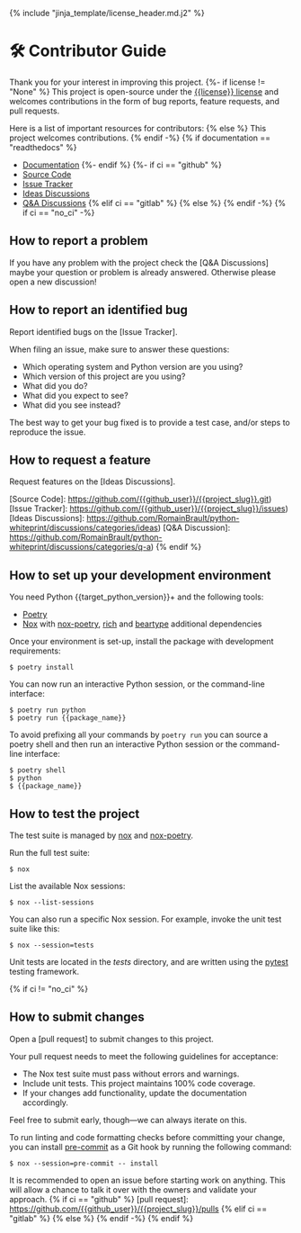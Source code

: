 {% include "jinja_template/license_header.md.j2" %}
# 🛠️ Contributor Guide

Thank you for your interest in improving this project.
{%- if license != "None" %}
This project is open-source under the [{{license}}
license](https://opensource.org/licenses/{{license}}) and welcomes
contributions in the form of bug reports, feature requests, and pull requests.

Here is a list of important resources for contributors:
{% else %}
This project welcomes contributions.
{% endif -%}
{% if documentation == "readthedocs" %}
- [Documentation](https://{{project_slug}}.readthedocs.io/en/latest/)
{%- endif %}
{%- if ci == "github" %}
- [Source Code](https://github.com/{{github_user}}/{{project_slug}}.git)
- [Issue Tracker](https://github.com/{{github_user}}/{{project_slug}}/issues)
- [Ideas Discussions](https://github.com/RomainBrault/python-whiteprint/discussions/categories/ideas)
- [Q&A Discussions](https://github.com/RomainBrault/python-whiteprint/discussions/categories/q-a)
{% elif ci == "gitlab" %}
{% else %}
{% endif -%}
{% if ci == "no_ci" -%}
## How to report a problem

If you have any problem with the project check the [Q&A Discussions] maybe your
question or problem is already answered. Otherwise please open a new discussion!

## How to report an identified bug

Report identified bugs on the [Issue Tracker].

When filing an issue, make sure to answer these questions:

- Which operating system and Python version are you using?
- Which version of this project are you using?
- What did you do?
- What did you expect to see?
- What did you see instead?

The best way to get your bug fixed is to provide a test case,
and/or steps to reproduce the issue.

## How to request a feature

Request features on the [Ideas Discussions].

[Source Code]: https://github.com/{{github_user}}/{{project_slug}}.git)
[Issue Tracker]: https://github.com/{{github_user}}/{{project_slug}}/issues)
[Ideas Discussions]: https://github.com/RomainBrault/python-whiteprint/discussions/categories/ideas)
[Q&A Discussion]: https://github.com/RomainBrault/python-whiteprint/discussions/categories/q-a)
{% endif %}
## How to set up your development environment

You need Python {{target_python_version}}+ and the following tools:

- [Poetry]
- [Nox] with [nox-poetry], [rich] and [beartype] additional dependencies

Once your environment is set-up, install the package with development
requirements:

```console
$ poetry install
```

You can now run an interactive Python session,
or the command-line interface:

```console
$ poetry run python
$ poetry run {{package_name}}
```

To avoid prefixing all your commands by `poetry run` you can source a poetry
shell and then run an interactive Python session or the command-line interface:

```console
$ poetry shell
$ python
$ {{package_name}}
```

[poetry]: https://python-poetry.org/
[nox poetry]: https://nox-poetry.readthedocs.io/en/stable/
[rich]: https://rich.readthedocs.io/en/stable/
[beartype]: https://beartype.readthedocs.io/en/latest/
[pipx]: https://pypa.github.io/pipx/

## How to test the project

The test suite is managed by [nox] and [nox-poetry].

Run the full test suite:

```console
$ nox
```

List the available Nox sessions:

```console
$ nox --list-sessions
```

You can also run a specific Nox session.
For example, invoke the unit test suite like this:

```console
$ nox --session=tests
```

Unit tests are located in the _tests_ directory,
and are written using the [pytest] testing framework.

[pytest]: https://pytest.readthedocs.io/
[nox]: https://nox.thea.codes/
[nox-poetry]: https://nox-poetry.readthedocs.io/
{% if ci != "no_ci" %}
## How to submit changes

Open a [pull request] to submit changes to this project.

Your pull request needs to meet the following guidelines for acceptance:

- The Nox test suite must pass without errors and warnings.
- Include unit tests. This project maintains 100% code coverage.
- If your changes add functionality, update the documentation accordingly.

Feel free to submit early, though—we can always iterate on this.

To run linting and code formatting checks before committing your change, you
can install [pre-commit] as a Git hook by running the following command:

```console
$ nox --session=pre-commit -- install
```

It is recommended to open an issue before starting work on anything.
This will allow a chance to talk it over with the owners and validate your approach.
{% if ci == "github" %}
[pull request]: https://github.com/{{github_user}}/{{project_slug}}/pulls
{% elif ci == "gitlab" %}
{% else %}
{% endif -%}
{% endif %}
<!-- github-only -->

[code of conduct]: CODE_OF_CONDUCT.md
[pre-commit]: https://pre-commit.com/
